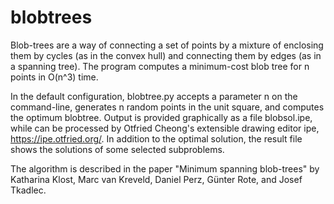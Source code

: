 # blobtrees
Blob-trees are a way of connecting a set of points by a mixture of enclosing them by cycles (as in the convex hull) and   connecting them by edges (as in a spanning tree). The program computes a minimum-cost blob tree for n points in O(n^3) time.

In the default configuration, blobtree.py accepts a parameter n on the command-line, generates n random points in the unit square, and computes the optimum blobtree. Output is provided graphically as a file blobsol.ipe, while can be processed by 
Otfried Cheong's extensible drawing editor ipe, https://ipe.otfried.org/. In addition to the optimal solution, the result file shows the solutions of some selected subproblems.

The algorithm is described in the paper "Minimum spanning blob-trees" by Katharina Klost, Marc van Kreveld, Daniel Perz, Günter Rote, and Josef Tkadlec.
